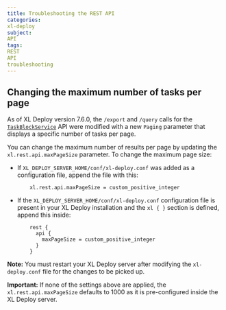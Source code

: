 ```yaml
---
title: Troubleshooting the REST API
categories:
xl-deploy
subject:
API
tags:
REST
API
troubleshooting
---
```


## Changing the maximum number of tasks per page

As of XL Deploy version 7.6.0, the `/export` and `/query` calls for the [`TaskBlockService`](/xl-deploy/7.6.x/rest-api/com.xebialabs.deployit.engine.api.TaskBlockService.html) API were modified with a new `Paging` parameter that displays a specific number of tasks per page.

You can change the maximum number of results per page by updating the `xl.rest.api.maxPageSize` parameter.
To change the maximum page size:

* If `XL_DEPLOY_SERVER_HOME/conf/xl-deploy.conf` was added as a configuration file, append the file with this:

          xl.rest.api.maxPageSize = custom_positive_integer

* If the `XL_DEPLOY_SERVER_HOME/conf/xl-deploy.conf` configuration file is present in your XL Deploy installation and the `xl { }` section is defined, append this inside:

          rest {
            api {
              maxPageSize = custom_positive_integer
            }
          }  

**Note:** You must restart your XL Deploy server after modifying the `xl-deploy.conf` file for the changes to be picked up.

**Important:** If none of the settings above are applied, the `xl.rest.api.maxPageSize` defaults to 1000 as it is pre-configured inside the XL Deploy server.
